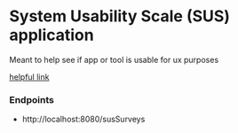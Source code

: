 # System Usability Scale (SUS) application
Meant to help see if app or tool is usable for ux purposes

[helpful link](https://usabilitygeek.com/how-to-use-the-system-usability-scale-sus-to-evaluate-the-usability-of-your-website/)

### Endpoints 
* http://localhost:8080/susSurveys
